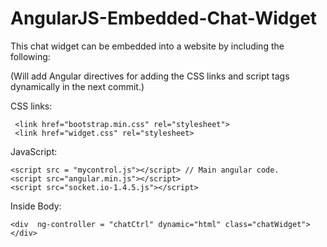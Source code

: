 # AngularJS-Embedded-Chat-Widget
This chat widget can be embedded into a website by including the following:

(Will add Angular directives for adding the CSS links and script tags dynamically in the next commit.)

CSS links: 
```
 <link href="bootstrap.min.css" rel="stylesheet"> 
 <link href="widget.css" rel="stylesheet>
 ```
 
JavaScript:
```
<script src = "mycontrol.js"></script> // Main angular code.
<script src="angular.min.js"></script>
<script src="socket.io-1.4.5.js"></script>
```
Inside Body:
```
<div  ng-controller = "chatCtrl" dynamic="html" class="chatWidget"></div>

```


